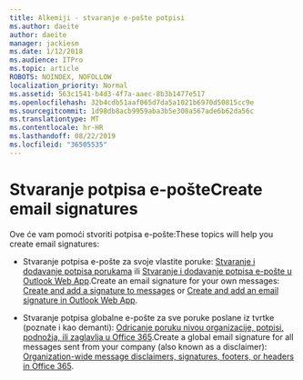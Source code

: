 ```yaml
---
title: Alkemiji - stvaranje e-pošte potpisi
ms.author: daeite
author: daeite
manager: jackiesm
ms.date: 1/12/2018
ms.audience: ITPro
ms.topic: article
ROBOTS: NOINDEX, NOFOLLOW
localization_priority: Normal
ms.assetid: 563c1541-b4d3-4f7a-aaec-8b3b1477e517
ms.openlocfilehash: 32b4cdb51aaf065d7da5a1021b6970d50815cc9e
ms.sourcegitcommit: 1d98db8acb9959aba3b5e308a567ade6b62da56c
ms.translationtype: MT
ms.contentlocale: hr-HR
ms.lasthandoff: 08/22/2019
ms.locfileid: "36505535"
---
```

# <a name="create-email-signatures"></a><span data-ttu-id="e04c4-102">Stvaranje potpisa e-pošte</span><span class="sxs-lookup"><span data-stu-id="e04c4-102">Create email signatures</span></span>

<span data-ttu-id="e04c4-103">Ove će vam pomoći stvoriti potpisa e-pošte:</span><span class="sxs-lookup"><span data-stu-id="e04c4-103">These topics will help you create email signatures:</span></span>
  
- <span data-ttu-id="e04c4-104">Stvaranje potpisa e-pošte za svoje vlastite poruke: [Stvaranje i dodavanje potpisa porukama](https://support.office.com/article/8ee5d4f4-68fd-464a-a1c1-0e1c80bb27f2.aspx) ili [Stvaranje i dodavanje potpisa e-pošte u Outlook Web App](https://support.office.com/article/0f230564-11b9-4239-83de-f10cbe4dfdfc.aspx).</span><span class="sxs-lookup"><span data-stu-id="e04c4-104">Create an email signature for your own messages: [Create and add a signature to messages](https://support.office.com/article/8ee5d4f4-68fd-464a-a1c1-0e1c80bb27f2.aspx) or [Create and add an email signature in Outlook Web App](https://support.office.com/article/0f230564-11b9-4239-83de-f10cbe4dfdfc.aspx).</span></span>
    
- <span data-ttu-id="e04c4-105">Stvaranje potpisa globalne e-pošte za sve poruke poslane iz tvrtke (poznate i kao demanti): [Odricanje poruku nivou organizacije, potpisi, podnožja, ili zaglavlja u Office 365](https://go.microsoft.com/fwlink/p/?linkid=391096).</span><span class="sxs-lookup"><span data-stu-id="e04c4-105">Create a global email signature for all messages sent from your company (also known as a disclaimer): [Organization-wide message disclaimers, signatures, footers, or headers in Office 365](https://go.microsoft.com/fwlink/p/?linkid=391096).</span></span>
    

